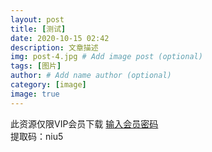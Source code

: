 ```yaml
---
layout: post
title: [测试]
date: 2020-10-15 02:42
description: 文章描述
img: post-4.jpg # Add image post (optional)
tags: [图片]
author: # Add name author (optional)
category: [image]
image: true
---
```

此资源仅限VIP会员下载
<a href="/blog/srmm/0005">输入会员密码</a>  
提取码：niu5
